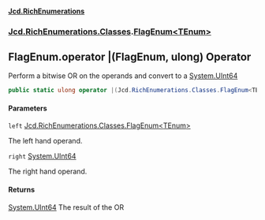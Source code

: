 #### [Jcd.RichEnumerations](index.md 'index')
### [Jcd.RichEnumerations.Classes](Jcd.RichEnumerations.Classes.md 'Jcd.RichEnumerations.Classes').[FlagEnum&lt;TEnum&gt;](FlagEnum_TEnum_.md 'Jcd.RichEnumerations.Classes.FlagEnum<TEnum>')

## FlagEnum<TEnum>.operator |(FlagEnum<TEnum>, ulong) Operator

Perform a bitwise OR on the operands and convert to a [System.UInt64](https://docs.microsoft.com/en-us/dotnet/api/System.UInt64 'System.UInt64')

```csharp
public static ulong operator |(Jcd.RichEnumerations.Classes.FlagEnum<TEnum> left, ulong right);
```
#### Parameters

<a name='Jcd.RichEnumerations.Classes.FlagEnum_TEnum_.op_BitwiseOr(Jcd.RichEnumerations.Classes.FlagEnum_TEnum_,ulong).left'></a>

`left` [Jcd.RichEnumerations.Classes.FlagEnum&lt;](FlagEnum_TEnum_.md 'Jcd.RichEnumerations.Classes.FlagEnum<TEnum>')[TEnum](FlagEnum_TEnum_.md#Jcd.RichEnumerations.Classes.FlagEnum_TEnum_.TEnum 'Jcd.RichEnumerations.Classes.FlagEnum<TEnum>.TEnum')[&gt;](FlagEnum_TEnum_.md 'Jcd.RichEnumerations.Classes.FlagEnum<TEnum>')

The left hand operand.

<a name='Jcd.RichEnumerations.Classes.FlagEnum_TEnum_.op_BitwiseOr(Jcd.RichEnumerations.Classes.FlagEnum_TEnum_,ulong).right'></a>

`right` [System.UInt64](https://docs.microsoft.com/en-us/dotnet/api/System.UInt64 'System.UInt64')

The right hand operand.

#### Returns
[System.UInt64](https://docs.microsoft.com/en-us/dotnet/api/System.UInt64 'System.UInt64')
The result of the OR